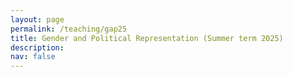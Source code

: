 ```yaml
---
layout: page
permalink: /teaching/gap25
title: Gender and Political Representation (Summer term 2025)
description: 
nav: false
---
```


<html lang="en">
<head>
    <meta charset="UTF-8">
    <meta name="viewport" content="width=device-width, initial-scale=1.0">
    <title>Fancy Table</title>
    <style>
        .fancy-table {
            width: 100%;
            border-collapse: collapse;
            text-align: left;
            vertical-align: top;
        }
        .fancy-table th, .fancy-table td {
            padding: 12px;
            border: 1px solid #ddd;
            text-align: left;
            vertical-align: top;
        }
        .fancy-table th {
            background-color: #f4f4f4;
            font-weight: bold;
        }
        .fancy-table tr:nth-child(even) {
            background-color: #f9f9f9;
        }
        .fancy-table tr:hover {
            background-color: #f1f1f1;
        }

        .plain-table {
            width: 100%;
            text-align: left;
            vertical-align: top;
        }
        .plain-table th, .plain-table td {
            padding: 12px;
        }
    </style>
</head>
<body>
    <h3>Content</h3><br>
    <p>This seminar deals with the (under)representation of women in politics. The course follows an empirical, comparativist approach. After reaching a basic understanding of crucial concepts in the study of gender, we will assess how a lack of women in politics translates into a gap in substantive representation. Moreover, we will assess how gender norms, a crucial determinant of women's underrepresentation in politics, are transmitted intergenerationally. In the second part of the seminar, we will read several papers that test how gender inequalities are affected by cultural and institutional factors, and how how gender gaps are maintained through demand- and supply-side dynamics. In a final block, we will critically evaluate different mechanisms tackling gender inequalities in politics, such as quotas, role models and language.  </p>
    You can download the most recent version of the syllabus <a href="{{ site.url }}assets/pdf/gap25/gap_syllabus.pdf">here</a>.
    <br>

	The seminar takes place weekly, on Wednesday (16:15-17:45) in seminar room SCH 100.124.  
    <br>	
	<br>
	<h3>Material</h3>
	<br>
	<h4>Week 1: Introduction (09 April 2025)</h4>
	In this session, we will get to know each other and discuss some logistics about the seminar. Moreover, a brief introduction into the topic is given.  <br>
	<a href="{{ site.url }}assets/pdf/gap25/introduction.pdf">Slides</a><br><br>
	<h4>Week 2: Concepts</h4>
	We will talk about about comparison in political science. Moreover, we will introduce crucial concepts in the study of gender in politics.  <br>
	<a href="{{ site.url }}assets/pdf/gap25/concepts.pdf">Slides</a><br>
    <a href="{{ site.url }}assets/img/gap25/good_research.png">Mindmap on good research</a><br><br>
    <h4>Week 3: Representation</h4>
	This week, we deal with different conceptualizations of representation and debate whether descriptive representation can foster gender equality in politics. <br>
	<a href="{{ site.url }}assets/pdf/gap25/representation.pdf">Slides</a><br><br>
    <h4>Week 4: Norms</h4>
    Norms are essential for social order. They shape how we think and behave. In this week, we'll discuss what norms are, how they evolve and how they are transmitted to the next generation while discussing their significance in the context of gender. <br> 
    <a href="{{ site.url }}assets/pdf/gap25/norms.pdf">Slides</a><br>


